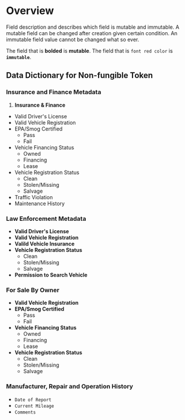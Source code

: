 # Overview

Field description and describes which field is mutable and immutable.  A mutable field can be changed after creation given certain condition.  An immutable field value cannot be changed what so ever.  

The field that is **bolded** is **mutable**.  The field that is `font red color` is **`immutable`**.

## Data Dictionary for Non-fungible Token

### Insurance and Finance Metadata

1. **Insurance & Finance**
* Valid Driver's License
* Valid Vehicle Registration
* EPA/Smog Certified
    * Pass
    * Fail
* Vehicle Financing Status
    * Owned
    * Financing
    * Lease
* Vehicle Registration Status
    * Clean
    * Stolen/Missing
    * Salvage
* Traffic Violation
* Maintenance History

### Law Enforcement Metadata

* **Valid Driver's License**
* **Valid Vehicle Registration**
* **Valild Vehicle Insurance**
* **Vehicle Registration Status**
    * Clean
    * Stolen/Missing
    * Salvage
* **Permission to Search Vehicle**

### For Sale By Owner

* **Valid Vehicle Registration**
* **EPA/Smog Certified**
    * Pass
    * Fail
* **Vehicle Financing Status**
    * Owned
    * Financing
    * Lease
* **Vehicle Registration Status**
    * Clean
    * Stolen/Missing
    * Salvage

### Manufacturer, Repair and Operation History

* `Date of Report`
* `Current Mileage`
* `Comments`

